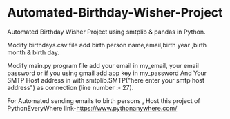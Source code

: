 # Automated-Birthday-Wisher-Project

Automated Birthday Wisher Project using smtplib &amp; pandas in Python. 

Modify birthdays.csv file add birth person name,email,birth year ,birth month & birth day.

Modify main.py program file add your email in my_email, your email password or if you using gmail add app key in my_password And Your SMTP Host address in with smtplib.SMTP("here enter your smtp host address") as connection (line number :- 27).

For Automated sending emails to birth persons , Host this project of PythonEveryWhere link-https://www.pythonanywhere.com/
